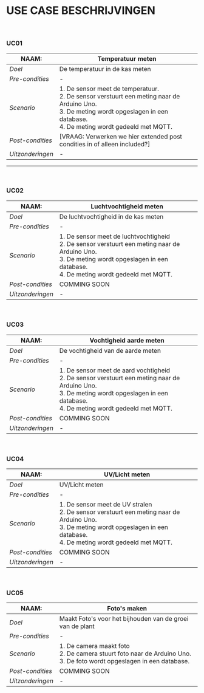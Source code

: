 # USE CASE BESCHRIJVINGEN
<br>

### UC01

NAAM: | Temperatuur meten
--- | ---
*Doel* |  De temperatuur in de kas meten |
*Pre-condities* | - |
*Scenario* | 1. De sensor meet de temperatuur.<br>2. De sensor verstuurt een meting naar de Arduino Uno.<br>3. De meting wordt opgeslagen in een database.<br> 4. De meting wordt gedeeld met MQTT.
*Post-condities* | [VRAAG: Verwerken we hier extended post condities in of alleen included?] | 
*Uitzonderingen* | - | 
---
<br>

### UC02

NAAM: | Luchtvochtigheid meten
--- | ---
*Doel* | De luchtvochtigheid in de kas meten |
*Pre-condities* | - |
*Scenario* | 1. De sensor meet de luchtvochtigheid<br> 2. De sensor verstuurt een meting naar de Arduino Uno.<br> 3. De meting wordt opgeslagen in een database.<br> 4. De meting wordt gedeeld met MQTT.
*Post-condities* | COMMING SOON | 
*Uitzonderingen* | - | 
<br>

### UC03

NAAM: | Vochtigheid aarde meten
--- | ---
*Doel* | De vochtigheid van de aarde meten |
*Pre-condities* | - |
*Scenario* | 1. De sensor meet de aard vochtigheid<br> 2. De sensor verstuurt een meting naar de Arduino Uno.<br> 3. De meting wordt opgeslagen in een database.<br> 4. De meting wordt gedeeld met MQTT.
*Post-condities* | COMMING SOON | 
*Uitzonderingen* | - | 
<br>

### UC04

NAAM: | UV/Licht meten
--- | ---
*Doel* |  UV/Licht meten |
*Pre-condities* | - |
*Scenario* | 1. De sensor meet de UV stralen<br> 2. De sensor verstuurt een meting naar de Arduino Uno.<br> 3. De meting wordt opgeslagen in een database.<br> 4. De meting wordt gedeeld met MQTT.
*Post-condities* | COMMING SOON | 
*Uitzonderingen* | - | 
<br>

### UC05

NAAM: | Foto's maken
--- | ---
*Doel* | Maakt Foto's voor het bijhouden van de groei van de plant |
*Pre-condities* | - |
*Scenario* | 1. De camera maakt foto<br> 2. De camera stuurt foto naar de Arduino Uno.<br> 3. De foto wordt opgeslagen in een database.
*Post-condities* | COMMING SOON | 
*Uitzonderingen* | - | 
